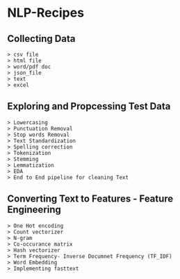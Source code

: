 # NLP-Recipes

## Collecting Data
    > csv file
    > html file
    > word/pdf doc
    > json_file
    > text
    > excel

## Exploring and Propcessing Test Data
    > Lowercasing
    > Punctuation Removal
    > Stop words Removal
    > Text Standardization
    > Spelling correction
    > Tokenization
    > Stemming
    > Lemmatization
    > EDA
    > End to End pipeline for cleaning Text

## Converting Text to Features  - Feature Engineering
    > One Hot encoding 
    > Count vectorizer
    > N-gram
    > Co-occurance matrix
    > Hash vectorizer
    > Term Frequency- Inverse Documnet Frequency (TF_IDF)
    > Word Embedding
    > Implementing fasttext